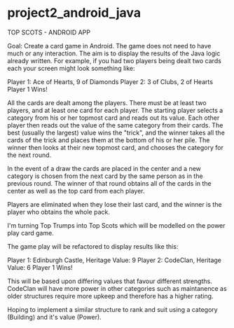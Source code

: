 # project2_android_java

TOP SCOTS - ANDROID APP

Goal: Create a card game in Android.
The game does not need to have much or any interaction. 
The aim is to display the results of the Java logic already written. 
For example, if you had two players being dealt two cards each your screen might look something like:

Player 1: Ace of Hearts, 9 of Diamonds
Player 2: 3 of Clubs, 2 of Hearts
Player 1 Wins!

All the cards are dealt among the players. There must be at least two players, and at least one card for each player. 
The starting player selects a category from his or her topmost card and reads out its value. 
Each other player then reads out the value of the same category from their cards. 
The best (usually the largest) value wins the "trick", and the winner takes all the cards of the trick and places them at the bottom of his or her pile. 
The winner then looks at their new topmost card, and chooses the category for the next round.

In the event of a draw the cards are placed in the center and a new category is chosen from the next card by the same person as in the previous round. 
The winner of that round obtains all of the cards in the center as well as the top card from each player.

Players are eliminated when they lose their last card, and the winner is the player who obtains the whole pack. 

I'm turning Top Trumps into Top Scots which will be modelled on the power play card game.

The game play will be refactored to display results like this:

Player 1: Edinburgh Castle, Heritage Value: 9 
Player 2: CodeClan, Heritage Value: 6
Player 1 Wins!

This will be based upon differing values that favour different strengths. CodeClan will have more power in other categories such
as maintanence as older structures require more upkeep and therefore has a higher rating.

Hoping to implement a similar structure to rank and suit using a category (Building) and it's value (Power). 
